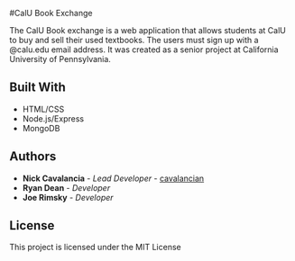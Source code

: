 #CalU Book Exchange

The CalU Book exchange is a web application that allows students at CalU to buy and sell their used textbooks. The users must sign up with a @calu.edu email address. It was created as a senior project at California University of Pennsylvania. 

## Built With

* HTML/CSS
* Node.js/Express
* MongoDB


## Authors

* **Nick Cavalancia** - *Lead Developer* - [cavalancian](https://github.com/cavalancian)
* **Ryan Dean** - *Developer*
* **Joe Rimsky** - *Developer*

## License

This project is licensed under the MIT License
